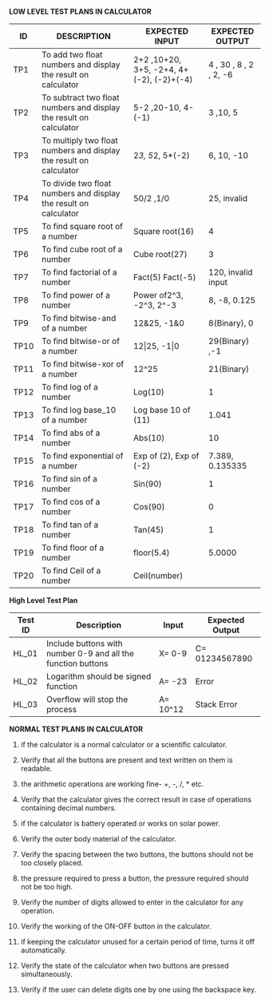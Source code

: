 **LOW LEVEL TEST PLANS IN CALCULATOR**


| ID   | DESCRIPTION                                                         | EXPECTED INPUT      | EXPECTED OUTPUT |
|------|---------------------------------------------------------------------|---------------------|-----------------|
| TP1  | To add two float numbers and  display the result on calculator      | 2+2 ,10+20,  3+5, -2+4, 4+(-2), (-2)+(-4)           | 4 , 30 , 8 , 2 ,  2, -6            |
| TP2  | To subtract two float numbers and  display the result on calculator | 5-2  ,20-10, 4-(-1)               | 3 ,10,  5              |
| TP3  | To multiply two float numbers and  display the result on calculator | 2*3, 5*2, 5*(-2)             | 6,  10,  -10            |
| TP4  | To divide two float numbers and  display the result on calculator   | 50/2 ,1/0               | 25, invalid              |
| TP5  | To find square root of a number                                     | Square root(16)     | 4               |
| TP6  | To find cube root of a number                                       | Cube root(27)       | 3               |
| TP7  | To find factorial of a number                                       | Fact(5) Fact(-5)             | 120, invalid input             |
| TP8  | To find power of a number                                           | Power of2^3, -2^3, 2^-3          | 8,  -8,  0.125            |
| TP9  | To find bitwise-and of a number                                     | 12&25, -1&0               | 8(Binary), 0      |
| TP10 | To find bitwise-or of a number                                      | 12\|25, -1\|0             | 29(Binary) ,-1     |
| TP11 | To find bitwise-xor of a number                                     | 12^25               | 21(Binary)      |
| TP12 | To find log of a number                                             | Log(10)             | 1               |
| TP13 | To find log base_10 of a number                                     | Log base 10 of (11) | 1.041           |
| TP14 | To find abs of a number                                             | Abs(10)             | 10              |
| TP15 | To find exponential of a number                                     | Exp of (2), Exp of (-2)        | 7.389, 0.135335           |
| TP16 | To find sin of a number                                            | Sin(90)             | 1                |
| TP17 | To find cos of a number                                          | Cos(90)             | 0                  |
| TP18 | To find tan of a number                                         | Tan(45)             | 1                   |
| TP19 | To find floor of a number                                       | floor(5.4)          | 5.0000              |
| TP20 | To find Ceil of a number                                        | Ceil(number)        |                     |


**High Level Test Plan**

 
|Test ID   |Description   |Input   |Expected Output   |
|---|---|---|---|
|HL_01   |Include buttons with number 0-9 and all the function buttons   |X= 0-9   |C= 01234567890   |
|HL_02   |Logarithm should be signed function   |A= -23   |Error   |
|HL_03   |Overflow will stop the process   |A= 10^12   |Stack Error   |


**NORMAL TEST PLANS IN CALCULATOR**

1.  if the calculator is a normal calculator or a scientific calculator.
2. Verify that all the buttons are present and text written on them is readable.
3.  the arithmetic operations are working fine- +, -, /, \* etc.

4. Verify that the calculator gives the correct result in case of operations containing decimal numbers.
5.  if the calculator is battery operated or works on solar power.
6. Verify the outer body material of the calculator.
7. Verify the spacing between the two buttons, the buttons should not be too closely placed.
8.  the pressure required to press a button, the pressure required should not be too high.
9. Verify the number of digits allowed to enter in the calculator for any operation.
10. Verify the working of the ON-OFF button in the calculator.
11.  if keeping the calculator unused for a certain period of time, turns it off automatically.
12. Verify the state of the calculator when two buttons are pressed simultaneously.
13. Verify if the user can delete digits one by one using the backspace key.
